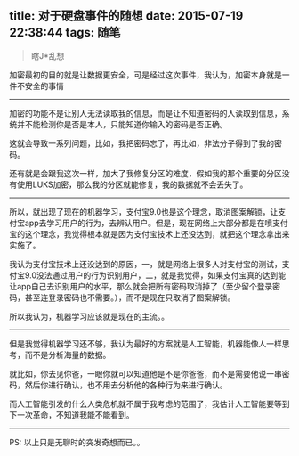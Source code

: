 title: 对于硬盘事件的随想
date: 2015-07-19 22:38:44
tags: 随笔
---
> 瞎J*乱想

<!--more-->

加密最初的目的就是让数据更安全，可是经过这次事件，我认为，加密本身就是一件不安全的事情

---

加密的功能不是让别人无法读取我的信息，而是让不知道密码的人读取到信息，系统并不能检测你是否是本人，只能知道你输入的密码是否正确。

  这就会导致一系列问题，比如，我把密码忘了，再比如，非法分子得到了我的密码。
    
  还有就是会跟我这次一样，加大了我修复分区的难度，假如我的那个重要的分区没有使用LUKS加密，那么我的分区就能修复，我的数据就不会丢失了。
    
---

所以，就出现了现在的机器学习，支付宝9.0也是这个理念，取消图案解锁，让支付宝app去学习用户的行为，去辨认用户。但是，现在网络上大部分都是在喷支付宝的这个理念，我觉得根本就是因为支付宝技术上还没达到，就把这个理念拿出来实施了。

我认为支付宝技术上还没达到的原因，一，就是网络上很多人对支付宝的测试，支付宝9.0没法通过用户的行为识别用户，二，就是我觉得，如果支付宝真的达到能让app自己去识别用户的水平，那么就会把所有密码取消掉了（至少留个登录密码，甚至连登录密码也不需要。），而不是现在只取消了图案解锁。

所以我认为，机器学习应该就是现在的主流。。

---

但是我觉得机器学习还不够，我认为最好的方案就是人工智能，机器能像人一样思考，而不是分析海量的数据。

就比如，你去见你爸，一眼你就可以知道他是不是你爸爸，而不是需要他说一串密码，然后你进行确认，也不用去分析他的各种行为来进行确认。

而人工智能引发的什么人类危机就不属于我考虑的范围了，我估计人工智能要等到下一次革命，不知道我能不能看到。

---

PS: 以上只是无聊时的突发奇想而已。。
